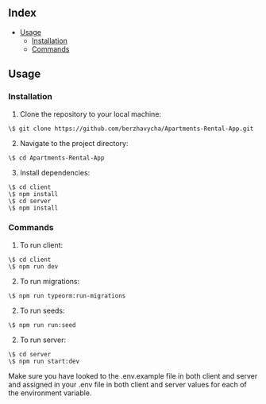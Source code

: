 ## Index

- [Usage](#usage)
  - [Installation](#installation)
  - [Commands](#commands)


## Usage

### Installation

1. Clone the repository to your local machine: 
```
\$ git clone https://github.com/berzhavycha/Apartments-Rental-App.git
```
2. Navigate to the project directory:
```
\$ cd Apartments-Rental-App
```
3. Install dependencies: 
```
\$ cd client
\$ npm install 
\$ cd server 
\$ npm install 
```


### Commands
1. To run client: 
```
\$ cd client
\$ npm run dev
```
2. To run migrations: 
```
\$ npm run typeorm:run-migrations
```
2. To run seeds: 
```
\$ npm run run:seed
```
2. To run server: 
```
\$ cd server 
\$ npm run start:dev 
```

Make sure you have looked to the .env.example file in both client and server and assigned in your .env file in both client and server values for each of the environment variable.
